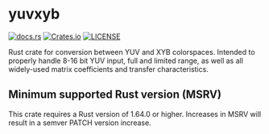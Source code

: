 # yuvxyb

[![docs.rs](https://img.shields.io/docsrs/yuvxyb?style=for-the-badge)](https://docs.rs/yuvxyb)
[![Crates.io](https://img.shields.io/crates/v/yuvxyb?style=for-the-badge)](https://crates.io/crates/yuvxyb)
[![LICENSE](https://img.shields.io/crates/l/yuvxyb?style=for-the-badge)](https://github.com/rust-av/yuvxyb/blob/main/LICENSE)

Rust crate for conversion between YUV and XYB colorspaces.
Intended to properly handle 8-16 bit YUV input, full and limited range,
as well as all widely-used matrix coefficients and transfer characteristics.

## Minimum supported Rust version (MSRV)

This crate requires a Rust version of 1.64.0 or higher. Increases in MSRV will result in a semver PATCH version increase.


